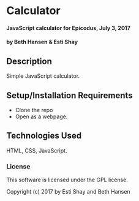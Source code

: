 # Calculator

#### JavaScript calculator for Epicodus, July 3, 2017

#### by Beth Hansen & Esti Shay

## Description

Simple JavaScript calculator.

## Setup/Installation Requirements
* Clone the repo
* Open as a webpage.

## Technologies Used
HTML, CSS, JavaScript.

### License

This software is licensed under the GPL license.

Copyright (c) 2017 by Esti Shay and Beth Hansen
